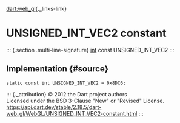 [dart:web\_gl](../../dart-web_gl/dart-web_gl-library){._links-link}

UNSIGNED\_INT\_VEC2 constant
============================

::: {.section .multi-line-signature}
[int](../../dart-core/int-class) const UNSIGNED\_INT\_VEC2
:::

Implementation {#source}
--------------

``` {.language-dart data-language="dart"}
static const int UNSIGNED_INT_VEC2 = 0x8DC6;
```

::: {._attribution}
© 2012 the Dart project authors\
Licensed under the BSD 3-Clause \"New\" or \"Revised\" License.\
<https://api.dart.dev/stable/2.18.5/dart-web_gl/WebGL/UNSIGNED_INT_VEC2-constant.html>
:::
